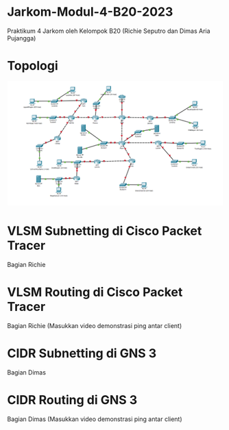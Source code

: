 # Jarkom-Modul-4-B20-2023

Praktikum 4 Jarkom oleh Kelompok B20 (Richie Seputro dan Dimas Aria Pujangga)

# Topologi

![topologi](assets/topologi.png)

# VLSM Subnetting di Cisco Packet Tracer

Bagian Richie

# VLSM Routing di Cisco Packet Tracer

Bagian Richie
(Masukkan video demonstrasi ping antar client)

# CIDR Subnetting di GNS 3

Bagian Dimas

# CIDR Routing di GNS 3

Bagian Dimas
(Masukkan video demonstrasi ping antar client)
